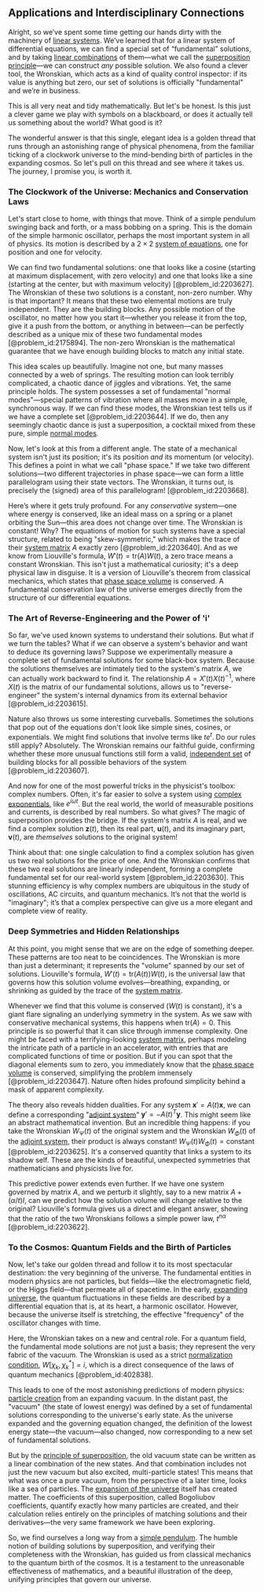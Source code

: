 ## Applications and Interdisciplinary Connections

Alright, so we’ve spent some time getting our hands dirty with the machinery of [linear systems](@article_id:147356). We’ve learned that for a linear system of differential equations, we can find a special set of “fundamental” solutions, and by taking [linear combinations](@article_id:154249) of them—what we call the [superposition principle](@article_id:144155)—we can construct *any* possible solution. We also found a clever tool, the Wronskian, which acts as a kind of quality control inspector: if its value is anything but zero, our set of solutions is officially "fundamental" and we’re in business.

This is all very neat and tidy mathematically. But let's be honest. Is this just a clever game we play with symbols on a blackboard, or does it actually tell us something about the world? What good is it?

The wonderful answer is that this single, elegant idea is a golden thread that runs through an astonishing range of physical phenomena, from the familiar ticking of a clockwork universe to the mind-bending birth of particles in the expanding cosmos. So let's pull on this thread and see where it takes us. The journey, I promise you, is worth it.

### The Clockwork of the Universe: Mechanics and Conservation Laws

Let's start close to home, with things that move. Think of a simple pendulum swinging back and forth, or a mass bobbing on a spring. This is the domain of the simple harmonic oscillator, perhaps the most important system in all of physics. Its motion is described by a $2 \times 2$ [system of equations](@article_id:201334), one for position and one for velocity.

We can find two fundamental solutions: one that looks like a cosine (starting at maximum displacement, with zero velocity) and one that looks like a sine (starting at the center, but with maximum velocity) [@problem_id:2203627]. The Wronskian of these two solutions is a constant, non-zero number. Why is that important? It means that these two elemental motions are truly independent. They are the building blocks. Any possible motion of the oscillator, no matter how you start it—whether you release it from the top, give it a push from the bottom, or anything in between—can be perfectly described as a unique mix of these two fundamental modes [@problem_id:2175894]. The non-zero Wronskian is the mathematical guarantee that we have enough building blocks to match any initial state.

This idea scales up beautifully. Imagine not one, but many masses connected by a web of springs. The resulting motion can look terribly complicated, a chaotic dance of jiggles and vibrations. Yet, the same principle holds. The system possesses a set of fundamental "normal modes"—special patterns of vibration where all masses move in a simple, synchronous way. If we can find these modes, the Wronskian test tells us if we have a complete set [@problem_id:2203644]. If we do, then any seemingly chaotic dance is just a superposition, a cocktail mixed from these pure, simple [normal modes](@article_id:139146).

Now, let's look at this from a different angle. The state of a mechanical system isn't just its position; it's its position *and* its momentum (or velocity). This defines a point in what we call "phase space." If we take two different solutions—two different trajectories in phase space—we can form a little parallelogram using their state vectors. The Wronskian, it turns out, is precisely the (signed) area of this parallelogram! [@problem_id:2203668].

Here’s where it gets truly profound. For any *conservative* system—one where energy is conserved, like an ideal mass on a spring or a planet orbiting the Sun—this area does not change over time. The Wronskian is constant! Why? The equations of motion for such systems have a special structure, related to being "skew-symmetric," which makes the trace of their [system matrix](@article_id:171736) $A$ exactly zero [@problem_id:2203640]. And as we know from Liouville's formula, $W'(t) = \mathrm{tr}(A) W(t)$, a zero trace means a constant Wronskian. This isn't just a mathematical curiosity; it's a deep physical law in disguise. It is a version of Liouville's theorem from classical mechanics, which states that [phase space volume](@article_id:154703) is conserved. A fundamental conservation law of the universe emerges directly from the structure of our differential equations.

### The Art of Reverse-Engineering and the Power of 'i'

So far, we've used known systems to understand their solutions. But what if we turn the tables? What if we can observe a system's behavior and want to deduce its governing laws? Suppose we experimentally measure a complete set of fundamental solutions for some black-box system. Because the solutions themselves are intimately tied to the system's matrix $A$, we can actually work backward to find it. The relationship $A = X'(t)X(t)^{-1}$, where $X(t)$ is the matrix of our fundamental solutions, allows us to "reverse-engineer" the system's internal dynamics from its external behavior [@problem_id:2203615].

Nature also throws us some interesting curveballs. Sometimes the solutions that pop out of the equations don't look like simple sines, cosines, or exponentials. We might find solutions that involve terms like $t e^t$. Do our rules still apply? Absolutely. The Wronskian remains our faithful guide, confirming whether these more unusual functions still form a valid, [independent set](@article_id:264572) of building blocks for all possible behaviors of the system [@problem_id:2203607].

And now for one of the most powerful tricks in the physicist's toolbox: complex numbers. Often, it's far easier to solve a system using [complex exponentials](@article_id:197674), like $e^{i\omega t}$. But the real world, the world of measurable positions and currents, is described by real numbers. So what gives? The magic of superposition provides the bridge. If the system's matrix $A$ is real, and we find a complex solution $\mathbf{z}(t)$, then its real part, $\mathbf{u}(t)$, and its imaginary part, $\mathbf{v}(t)$, are *themselves* solutions to the original system!

Think about that: one single calculation to find a complex solution has given us two real solutions for the price of one. And the Wronskian confirms that these two real solutions are linearly independent, forming a complete fundamental set for our real-world system [@problem_id:2203630]. This stunning efficiency is why complex numbers are ubiquitous in the study of oscillations, AC circuits, and quantum mechanics. It’s not that the world is "imaginary"; it’s that a complex perspective can give us a more elegant and complete view of reality.

### Deep Symmetries and Hidden Relationships

At this point, you might sense that we are on the edge of something deeper. These patterns are too neat to be coincidences. The Wronskian is more than just a determinant; it represents the "volume" spanned by our set of solutions. Liouville's formula, $W'(t) = \mathrm{tr}(A(t)) W(t)$, is the universal law that governs how this solution volume evolves—breathing, expanding, or shrinking as guided by the trace of the [system matrix](@article_id:171736).

Whenever we find that this volume is conserved ($W(t)$ is constant), it's a giant flare signaling an underlying symmetry in the system. As we saw with conservative mechanical systems, this happens when $\mathrm{tr}(A) = 0$. This principle is so powerful that it can slice through immense complexity. One might be faced with a terrifying-looking [system matrix](@article_id:171736), perhaps modeling the intricate path of a particle in an accelerator, with entries that are complicated functions of time or position. But if you can spot that the diagonal elements sum to zero, you immediately know that the [phase space volume](@article_id:154703) is conserved, simplifying the problem immensely [@problem_id:2203647]. Nature often hides profound simplicity behind a mask of apparent complexity.

The theory also reveals hidden dualities. For any system $\mathbf{x}'=A(t)\mathbf{x}$, we can define a corresponding "[adjoint system](@article_id:168383)" $\mathbf{y}' = -A(t)^T \mathbf{y}$. This might seem like an abstract mathematical invention. But an incredible thing happens: if you take the Wronskian $W_\Psi(t)$ of the original system and the Wronskian $W_\Phi(t)$ of the [adjoint system](@article_id:168383), their product is always constant! $W_\Psi(t) W_\Phi(t) = \text{constant}$ [@problem_id:2203625]. It's a conserved quantity that links a system to its shadow self. These are the kinds of beautiful, unexpected symmetries that mathematicians and physicists live for.

This predictive power extends even further. If we have one system governed by matrix $A$, and we perturb it slightly, say to a new matrix $A + (\alpha/t)I$, can we predict how the solution volume will change relative to the original? Liouville's formula gives us a direct and elegant answer, showing that the ratio of the two Wronskians follows a simple power law, $t^{n\alpha}$ [@problem_id:2203622].

### To the Cosmos: Quantum Fields and the Birth of Particles

Now, let's take our golden thread and follow it to its most spectacular destination: the very beginning of the universe. The fundamental entities in modern physics are not particles, but fields—like the electromagnetic field, or the Higgs field—that permeate all of spacetime. In the early, [expanding universe](@article_id:160948), the quantum fluctuations in these fields are described by a differential equation that is, at its heart, a harmonic oscillator. However, because the universe itself is stretching, the effective "frequency" of the oscillator changes with time.

Here, the Wronskian takes on a new and central role. For a quantum field, the fundamental mode solutions are not just a basis; they represent the very fabric of the vacuum. The Wronskian is used as a strict [normalization condition](@article_id:155992), $W[\chi_k, \chi_k^*] = i$, which is a direct consequence of the laws of quantum mechanics [@problem_id:402838].

This leads to one of the most astonishing predictions of modern physics: [particle creation](@article_id:158261) from an expanding vacuum. In the distant past, the "vacuum" (the state of lowest energy) was defined by a set of fundamental solutions corresponding to the universe's early state. As the universe expanded and the governing equation changed, the definition of the lowest energy state—the vacuum—also changed, now corresponding to a new set of fundamental solutions.

But by the [principle of superposition](@article_id:147588), the old vacuum state can be written as a linear combination of the new states. And that combination includes not just the new vacuum but also excited, multi-particle states! This means that what was once a pure vacuum, from the perspective of a later time, looks like a sea of particles. The [expansion of the universe](@article_id:159987) itself has created matter. The coefficients of this superposition, called Bogoliubov coefficients, quantify exactly how many particles are created, and their calculation relies entirely on the principles of matching solutions and their derivatives—the very same framework we have been exploring.

So, we find ourselves a long way from a [simple pendulum](@article_id:276177). The humble notion of building solutions by superposition, and verifying their completeness with the Wronskian, has guided us from classical mechanics to the quantum birth of the cosmos. It is a testament to the unreasonable effectiveness of mathematics, and a beautiful illustration of the deep, unifying principles that govern our universe.